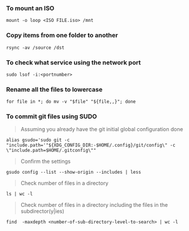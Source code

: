 ### To mount an ISO
````
mount -o loop <ISO FILE.iso> /mnt
````
### Copy items from one folder to another
````
rsync -av /source /dst
````
### To check what service using the network port
````
sudo lsof -i:<portnumber>
````
### Rename all the files to lowercase
````
for file in *; do mv -v "$file" "${file,,}"; done
````
### To commit git files using SUDO
> Assuming you already have the git initial global configuration done
````
alias gsudo='sudo git -c "include.path='"${XDG_CONFIG_DIR:-$HOME/.config}/git/config\" -c \"include.path=$HOME/.gitconfig\""
````
> Confirm the settings
````
gsudo config --list --show-origin --includes | less
````
> Check number of files in a directory
````
ls | wc -l
````
> Check number of files in a directory including the files in the subdirector(y|ies)
````
find  -maxdepth <number-of-sub-directory-level-to-search> | wc -l
````
